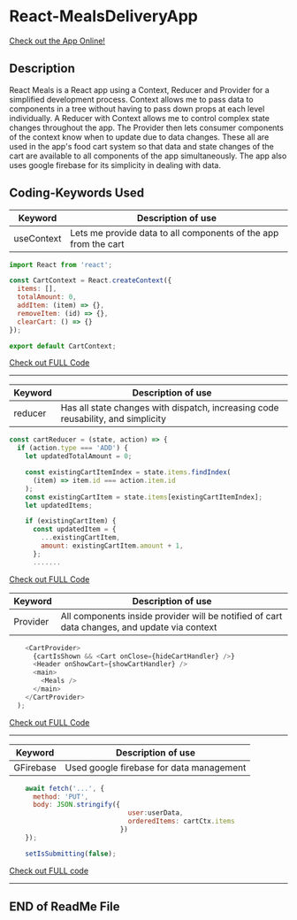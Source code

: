 # React-MealsDeliveryApp

[Check out the App Online!](https://nextjs-meetups-demo-topaz.vercel.app/)

## Description
React Meals is a React app using a Context, Reducer and Provider for a simplified development process. 
Context allows me to pass data to components in a tree without having to pass down props at each level individually. A Reducer with Context allows me to control complex state changes throughout the app. 
The Provider then lets consumer components of the context know when to update due to data changes. These all are used in the app's food cart system so that data and state changes of the cart are available to all components of the app simultaneously. The app also uses google firebase for its simplicity in dealing with data.





## Coding-Keywords Used

| Keyword | Description of use |
| ------ | ----------- |
| useContext  | Lets me provide data to all components of the app from the cart |
``` js
import React from 'react';

const CartContext = React.createContext({
  items: [],
  totalAmount: 0,
  addItem: (item) => {},
  removeItem: (id) => {},
  clearCart: () => {}
});

export default CartContext;
```
[Check out FULL Code](https://github.com/RafhyKhan/React-MealsDeliveryApp/blob/main/src/store/cart-context.js)

---


| Keyword | Description of use |
| ------ | ----------- |
| reducer   |  Has all state changes with dispatch, increasing code reusability, and simplicity  |
``` js
const cartReducer = (state, action) => {
  if (action.type === 'ADD') {
    let updatedTotalAmount = 0;

    const existingCartItemIndex = state.items.findIndex(
      (item) => item.id === action.item.id
    );
    const existingCartItem = state.items[existingCartItemIndex];
    let updatedItems;

    if (existingCartItem) {
      const updatedItem = {
        ...existingCartItem,
        amount: existingCartItem.amount + 1,
      };
      .......

```
[Check out FULL Code](https://github.com/RafhyKhan/React-MealsDeliveryApp/blob/main/src/store/CartProvider.js)


| Keyword | Description of use |
| ------ | ----------- |
| Provider   |  All components inside provider will be notified of cart data changes, and update via context  |
``` js
    <CartProvider>
      {cartIsShown && <Cart onClose={hideCartHandler} />}
      <Header onShowCart={showCartHandler} />
      <main>
        <Meals />
      </main>
    </CartProvider>
  );

```
[Check out FULL Code](https://github.com/RafhyKhan/React-MealsDeliveryApp/blob/main/src/App.js)


---

| Keyword | Description of use |
| ------ | ----------- |
| GFirebase    | Used google firebase for data management |
``` js
    await fetch('...', {
      method: 'PUT',
      body: JSON.stringify({
                              user:userData,
                              orderedItems: cartCtx.items
                            })
    });

    setIsSubmitting(false);
```
[Check out FULL code](https://github.com/RafhyKhan/React-MealsDeliveryApp/blob/main/src/components/Cart/Cart.js)

---

## END of ReadMe File